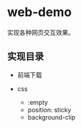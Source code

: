 # web-demo
实现各种网页交互效果。

## 实现目录
- 前端下载

- css
    - :empty
    - position: sticky
    - background-clip